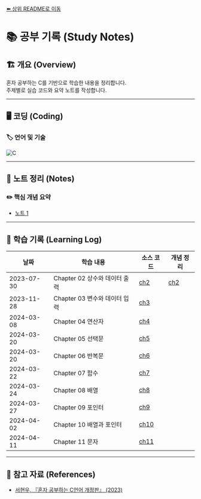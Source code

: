 [⬅️ 상위 README로 이동](../README.md)

# 📚 공부 기록 (Study Notes)

## 🏗 개요 (Overview)
혼자 공부하는 C를 기반으로 학습한 내용을 정리합니다.  
주제별로 실습 코드와 요약 노트를 작성합니다.

---

## 🖥️ 코딩 (Coding)
### 🏷 언어 및 기술

<!-- 필요에 따라 수정 -->
![C](https://img.shields.io/badge/c-%2300599C.svg?style=for-the-badge&logo=c&logoColor=white)

---

## 📖 노트 정리 (Notes)
### ✏️ 핵심 개념 요약

- [노트 1](./)

---

## 📆 학습 기록 (Learning Log)
| 날짜 | 학습 내용 | 소스 코드 | 개념 정리 |
|------|----------|-----------|--------|
| 2023-07-30 | Chapter 02 상수와 데이터 출력 | [ch2](./code/ch2/) | [ch2](./note/ch2) |
| 2023-11-28 | Chapter 03 변수와 데이터 입력 | [ch3](./code/ch3/) | | 
| 2024-03-08 | Chapter 04 연산자 | [ch4](./code/ch4/) | |
| 2024-03-20 | Chapter 05 선택문 | [ch5](./code/ch5/) | |
| 2024-03-20 | Chapter 06 반복문 | [ch6](./code/ch6/) | |
| 2024-03-22 | Chapter 07 함수 | [ch7](./code/ch7/) | |
| 2024-03-24 | Chapter 08 배열 | [ch8](./code/ch8/) | |
| 2024-03-27 | Chapter 09 포인터 | [ch9](./code/ch9/) | |
| 2024-04-02 | Chapter 10 배열과 포인터 | [ch10](./code/ch10/) | |
| 2024-04-11 | Chapter 11 문자 | [ch11](./code/ch11/) | |

---

## 📌 참고 자료 (References)
* [서현우, 『혼자 공부하는 C언어 개정판』 (2023)]()
